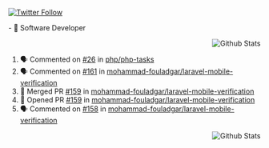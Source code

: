 <p>
  <a href="https://twitter.com/50bhan">
    <img alt="Twitter Follow" src="https://img.shields.io/twitter/follow/50bhan?color=1DA1F2&logo=twitter&style=for-the-badge">
  </a>
</p>

<p align="left">
    - 🔭 Software Developer
</p>

<p align="right">
    <img alt="Github Stats" src="https://github-readme-stats.vercel.app/api?username=50bhan&show_icons=true"/>
</p>

<!--START_SECTION:activity-->
1. 🗣 Commented on [#26](https://github.com/php/php-tasks/issues/26) in [php/php-tasks](https://github.com/php/php-tasks)
2. 🗣 Commented on [#161](https://github.com/mohammad-fouladgar/laravel-mobile-verification/issues/161) in [mohammad-fouladgar/laravel-mobile-verification](https://github.com/mohammad-fouladgar/laravel-mobile-verification)
3. 🎉 Merged PR [#159](https://github.com/mohammad-fouladgar/laravel-mobile-verification/pull/159) in [mohammad-fouladgar/laravel-mobile-verification](https://github.com/mohammad-fouladgar/laravel-mobile-verification)
4. 💪 Opened PR [#159](https://github.com/mohammad-fouladgar/laravel-mobile-verification/pull/159) in [mohammad-fouladgar/laravel-mobile-verification](https://github.com/mohammad-fouladgar/laravel-mobile-verification)
5. 🗣 Commented on [#158](https://github.com/mohammad-fouladgar/laravel-mobile-verification/issues/158) in [mohammad-fouladgar/laravel-mobile-verification](https://github.com/mohammad-fouladgar/laravel-mobile-verification)
<!--END_SECTION:activity-->

<p align="right">
    <img alt="Github Stats" src="https://github-readme-stats.vercel.app/api/top-langs/?username=50bhan&layout=compact"/>
</p>
